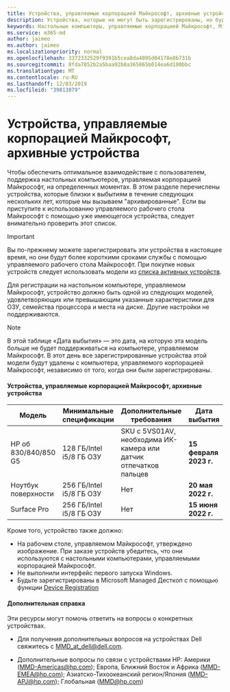 ```yaml
---
title: Устройства, управляемые корпорацией Майкрософт, архивные устройства
description: Устройства, которые не могут быть зарегистрированы, но будут иметь сокращенный срок службы поддержки
keywords: Настольные компьютеры, управляемые корпорацией Майкрософт, Microsoft 365, служба, документация
ms.service: m365-md
author: jaimeo
ms.author: jaimeo
ms.localizationpriority: normal
ms.openlocfilehash: 3372332529f9391b5cea8da4095d04178e8b731b
ms.sourcegitcommit: 8fda7852b2a5baa92b8a365865b014ea6d100bbc
ms.translationtype: MT
ms.contentlocale: ru-RU
ms.lasthandoff: 12/03/2019
ms.locfileid: "39813879"
---
```

# <a name="microsoft-managed-desktop-archived-devices"></a>Устройства, управляемые корпорацией Майкрософт, архивные устройства

Чтобы обеспечить оптимальное взаимодействие с пользователем, поддержка настольных компьютеров, управляемая корпорацией Майкрософт, на определенных моментах. В этом разделе перечислены устройства, которые близки к выбытиям в течение следующих нескольких лет, которые мы вызываем "архивированные". Если вы приступите к использованию управляемого рабочего стола Майкрософт с помощью уже имеющегося устройства, следует внимательно проверить этот список.

>[!IMPORTANT]
>Вы по-прежнему можете зарегистрировать эти устройства в настоящее время, но они будут более короткими сроками службы с помощью управляемого рабочего стола Майкрософт. При покупке новых устройств следует использовать модели из [списка активных устройств](./device-list.md).

<!-- Microsoft 365 E5; Device as a Service -->
<!-- Split from device & technologies topic. Destination topic for aka.ms/device-list  -->
Для регистрации на настольном компьютере, управляемом Майкрософт, устройство должно быть одной из следующих моделей, удовлетворяющих или превышающим указанные характеристики для ОЗУ, семейства процессора и места на диске. Другие настройки не поддерживаются.



>[!NOTE]
>В этой таблице «Дата выбытия» — это дата, на которую эта модель больше не будет поддерживаться на компьютере, управляемом Майкрософт. В этот день все зарегистрированные устройства этой модели будут удалены с компьютера, управляемого корпорацией Майкрософт, независимо от того, когда они были зарегистрированы.

#### <a name="microsoft-managed-desktop-archived-devices"></a>Устройства, управляемые корпорацией Майкрософт, архивные устройства

| Модель  | Минимальные спецификации  | Дополнительные требования   | Дата выбытия |
|---------|---------|---------|---------|
| HP об 830/840/850 G5| 128 ГБ/Intel i5/8 ГБ ОЗУ | SKU с 5VS01AV, необходима ИК-камера или датчик отпечатков пальцев  | **15 февраля 2023 г.** |
|Ноутбук поверхности| 256 ГБ/Intel i5/8 ГБ ОЗУ | Нет | **20 мая 2022 г.** |
|Surface Pro| 256 ГБ/Intel i5/8 ГБ ОЗУ | Нет | **15 июня 2022 г.** |


Кроме того, устройство также должно:

- На рабочем столе, управляемом Майкрософт, утверждено изображение. При заказе устройств убедитесь, что они используются с настольными компьютерами, управляемыми корпорацией Майкрософт.
- Не выполнили интерфейс первого запуска Windows.
- Будьте зарегистрированы в Microsoft Managed Десткоп с помощью функции [Device Registration](https://aka.ms/mmddrhelp)

#### <a name="additional-help"></a>Дополнительная справка

Эти ресурсы могут помочь ответить на вопросы о конкретных устройствах.

- Для получения дополнительных вопросов на устройствах Dell свяжитесь с [MMD_at_dell@dell.com](mailto:MMD_at_dell@dell.com).

- Дополнительные вопросы по связи с устройствами HP: Америки ([MMD-Americas@hp.com](mailto:mmd-americas@hp.com)); Европа, Ближний Восток и Африка ([MMD-EMEA@hp.com](mailto:mmd-emea@hp.com)); Азиатско-Тихоокеанский регион/Япония ([MMD-APJ@hp.com](mailto:mmd-apj@hp.com)); Глобальная ([MMD@hp.com](mailto:mmd@hp.com))
